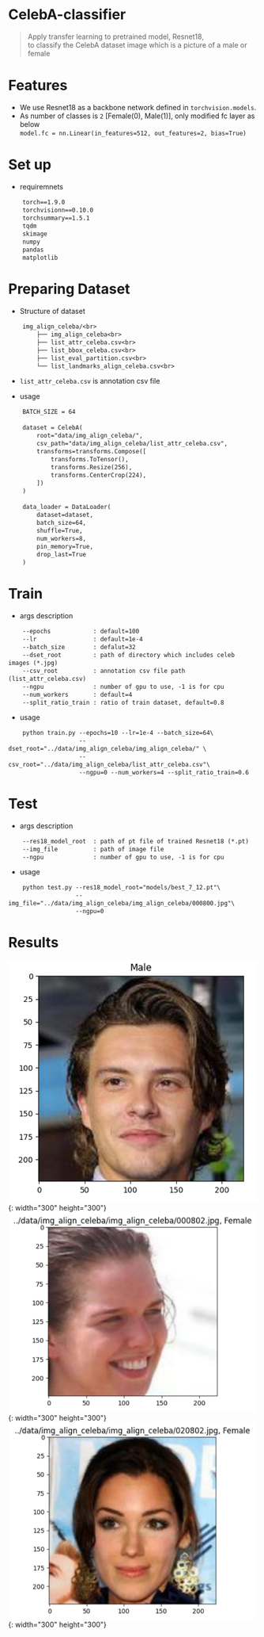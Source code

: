 # CelebA-classifier
> Apply transfer learning to pretrained model, Resnet18, <br>
> to classify the CelebA dataset image which is a picture of a male or female <br>

# Features

- We use Resnet18 as a backbone network defined in `torchvision.models`.<br>
- As number of classes is `2` [Female(0), Male(1)], only modified fc layer as below<br>
    `model.fc = nn.Linear(in_features=512, out_features=2, bias=True)`

# Set up

- requiremnets
```
    torch==1.9.0
    torchvisionn==0.10.0
    torchsummary==1.5.1
    tqdm
    skimage
    numpy
    pandas
    matplotlib
```

# Preparing Dataset

- Structure of dataset
```
    img_align_celeba/<br>
        ├── img_align_celeba<br>
        ├── list_attr_celeba.csv<br>
        ├── list_bbox_celeba.csv<br>
        ├── list_eval_partition.csv<br>
        └── list_landmarks_align_celeba.csv<br>
```
- `list_attr_celeba.csv` is annotation csv file

- usage
```
    BATCH_SIZE = 64

    dataset = CelebA(
        root="data/img_align_celeba/", 
        csv_path="data/img_align_celeba/list_attr_celeba.csv",
        transforms=transforms.Compose([
            transforms.ToTensor(),
            transforms.Resize(256),
            transforms.CenterCrop(224),
        ])
    )

    data_loader = DataLoader(
        dataset=dataset,
        batch_size=64,
        shuffle=True,
        num_workers=8,
        pin_memory=True,
        drop_last=True
    )    
```

# Train

- args description
```
    --epochs            : default=100 
    --lr                : default=1e-4
    --batch_size        : defalut=32  
    --dset_root         : path of directory which includes celeb images (*.jpg)
    --csv_root          : annotation csv file path (list_attr_celeba.csv)  
    --ngpu              : number of gpu to use, -1 is for cpu
    --num_workers       : default=4
    --split_ratio_train : ratio of train dataset, default=0.8 
```

- usage
```
    python train.py --epochs=10 --lr=1e-4 --batch_size=64\ 
                    --dset_root="../data/img_align_celeba/img_align_celeba/" \
                    --csv_root="../data/img_align_celeba/list_attr_celeba.csv"\ 
                    --ngpu=0 --num_workers=4 --split_ratio_train=0.6
```

# Test

- args description
```
    --res18_model_root  : path of pt file of trained Resnet18 (*.pt)
    --img_file          : path of image file 
    --ngpu              : number of gpu to use, -1 is for cpu
```

- usage
```
    python test.py --res18_model_root="models/best_7_12.pt"\
                   --img_file="../data/img_align_celeba/img_align_celeba/000800.jpg"\ 
                   --ngpu=0
```

# Results

![result](./results/result1.png){: width="300" height="300"}
![result](./results/result2.png){: width="300" height="300"}
![result](./results/result3.png){: width="300" height="300"}

